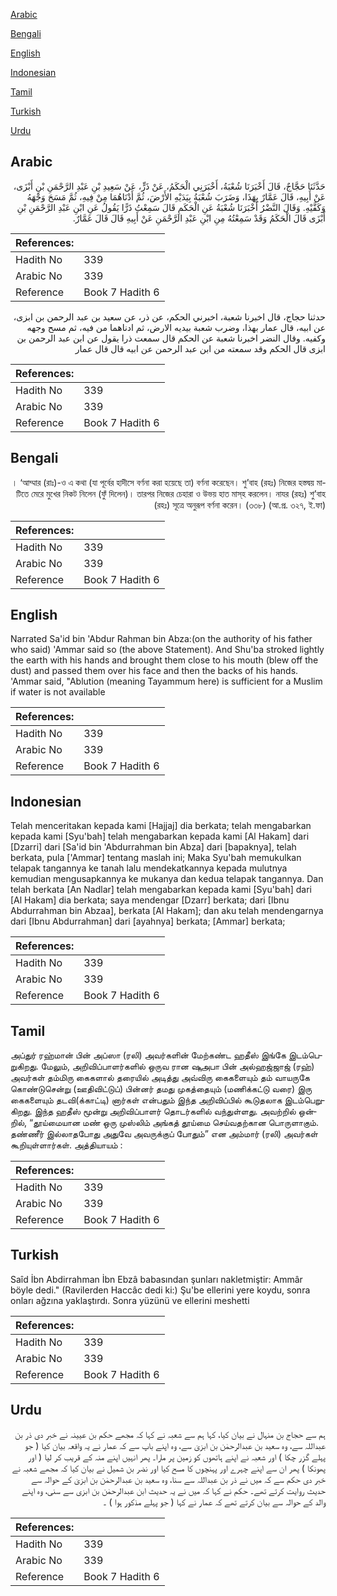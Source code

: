 [Arabic](#arabic)

[Bengali](#bengali)

[English](#english)

[Indonesian](#indonesian)

[Tamil](#tamil)

[Turkish](#turkish)

[Urdu](#urdu)

## Arabic


<div dir="rtl" lang="ar" style={{fontSize:'larger',backgroundColor:'#f8f9fa',padding:20}}>
حَدَّثَنَا حَجَّاجٌ، قَالَ أَخْبَرَنَا شُعْبَةُ، أَخْبَرَنِي الْحَكَمُ، عَنْ ذَرٍّ، عَنْ سَعِيدِ بْنِ عَبْدِ الرَّحْمَنِ بْنِ أَبْزَى، عَنْ أَبِيهِ، قَالَ عَمَّارٌ بِهَذَا، وَضَرَبَ شُعْبَةُ بِيَدَيْهِ الأَرْضَ، ثُمَّ أَدْنَاهُمَا مِنْ فِيهِ، ثُمَّ مَسَحَ وَجْهَهُ وَكَفَّيْهِ‏.‏ وَقَالَ النَّضْرُ أَخْبَرَنَا شُعْبَةُ عَنِ الْحَكَمِ قَالَ سَمِعْتُ ذَرًّا يَقُولُ عَنِ ابْنِ عَبْدِ الرَّحْمَنِ بْنِ أَبْزَى قَالَ الْحَكَمُ وَقَدْ سَمِعْتُهُ مِنِ ابْنِ عَبْدِ الرَّحْمَنِ عَنْ أَبِيهِ قَالَ قَالَ عَمَّارٌ‏.‏
</div>
<div style={{backgroundColor:'#f8f9fa',padding:20, marginBottom: 10}}><table> <thead> <tr> <th>References:</th> <th></th> </tr> </thead> <tbody><tr><td>Hadith No</td><td>339</td></tr><tr><td>Arabic No</td><td>339</td></tr><tr><td>Reference</td><td>Book 7 Hadith 6</td></tr></tbody></table></div>


<div dir="rtl" lang="ar" style={{fontSize:'larger',backgroundColor:'#f8f9fa',padding:20}}>
حدثنا حجاج، قال اخبرنا شعبة، اخبرني الحكم، عن ذر، عن سعيد بن عبد الرحمن بن ابزى، عن ابيه، قال عمار بهذا، وضرب شعبة بيديه الارض، ثم ادناهما من فيه، ثم مسح وجهه وكفيه. وقال النضر اخبرنا شعبة عن الحكم قال سمعت ذرا يقول عن ابن عبد الرحمن بن ابزى قال الحكم وقد سمعته من ابن عبد الرحمن عن ابيه قال قال عمار
</div>
<div style={{backgroundColor:'#f8f9fa',padding:20, marginBottom: 10}}><table> <thead> <tr> <th>References:</th> <th></th> </tr> </thead> <tbody><tr><td>Hadith No</td><td>339</td></tr><tr><td>Arabic No</td><td>339</td></tr><tr><td>Reference</td><td>Book 7 Hadith 6</td></tr></tbody></table></div>

## Bengali


<div dir="rtl" lang="bn" style={{fontSize:'larger',backgroundColor:'#f8f9fa',padding:20}}>
। ‘আম্মার (রাঃ)-ও এ কথা (যা পূর্বের হাদীসে বর্ণনা করা হয়েছে তা) বর্ণনা করেছেন। শু’বাহ (রহঃ) নিজের হস্তদ্বয় মাটিতে মেরে মুখের নিকট নিলেন (ফুঁ দিলেন)। তারপর নিজের চেহারা ও উভয় হাত মাস্‌হ করলেন। নাযর (রহঃ) শু’বাহ (রহঃ) সূত্রে অনুরূপ বর্ণনা করেন। (৩৩৮) (আ.প্র. ৩২৭, ই.ফা)
</div>
<div style={{backgroundColor:'#f8f9fa',padding:20, marginBottom: 10}}><table> <thead> <tr> <th>References:</th> <th></th> </tr> </thead> <tbody><tr><td>Hadith No</td><td>339</td></tr><tr><td>Arabic No</td><td>339</td></tr><tr><td>Reference</td><td>Book 7 Hadith 6</td></tr></tbody></table></div>

## English


<div dir="ltr" lang="en" style={{fontSize:'larger',backgroundColor:'#f8f9fa',padding:20}}>
Narrated Sa'id bin 'Abdur Rahman bin Abza:(on the authority of his father who said) 'Ammar said so (the above Statement). And Shu'ba stroked lightly the earth with his hands and brought them close to his mouth (blew off the dust) and passed them over his face and then the backs of his hands. 'Ammar said, "Ablution (meaning Tayammum here) is sufficient for a Muslim if water is not available
</div>
<div style={{backgroundColor:'#f8f9fa',padding:20, marginBottom: 10}}><table> <thead> <tr> <th>References:</th> <th></th> </tr> </thead> <tbody><tr><td>Hadith No</td><td>339</td></tr><tr><td>Arabic No</td><td>339</td></tr><tr><td>Reference</td><td>Book 7 Hadith 6</td></tr></tbody></table></div>

## Indonesian


<div dir="ltr" lang="id" style={{fontSize:'larger',backgroundColor:'#f8f9fa',padding:20}}>
Telah menceritakan kepada kami [Hajjaj] dia berkata; telah mengabarkan kepada kami [Syu'bah] telah mengabarkan kepada kami [Al Hakam] dari [Dzarri] dari [Sa'id bin 'Abdurrahman bin Abza] dari [bapaknya], telah berkata, pula ['Ammar] tentang maslah ini; Maka Syu'bah memukulkan telapak tangannya ke tanah lalu mendekatkannya kepada mulutnya kemudian mengusapkannya ke mukanya dan kedua telapak tangannya. Dan telah berkata [An Nadlar] telah mengabarkan kepada kami [Syu'bah] dari [Al Hakam] dia berkata; saya mendengar [Dzarr] berkata; dari [Ibnu Abdurrahman bin Abzaa], berkata [Al Hakam]; dan aku telah mendengarnya dari [Ibnu Abdurrahman] dari [ayahnya] berkata; [Ammar] berkata;
</div>
<div style={{backgroundColor:'#f8f9fa',padding:20, marginBottom: 10}}><table> <thead> <tr> <th>References:</th> <th></th> </tr> </thead> <tbody><tr><td>Hadith No</td><td>339</td></tr><tr><td>Arabic No</td><td>339</td></tr><tr><td>Reference</td><td>Book 7 Hadith 6</td></tr></tbody></table></div>

## Tamil


<div dir="ltr" lang="ta" style={{fontSize:'larger',backgroundColor:'#f8f9fa',padding:20}}>
அப்துர் ரஹ்மான் பின் அப்ஸா (ரலி) அவர்களின் மேற்கண்ட ஹதீஸ் இங்கே இடம்பெறுகிறது. மேலும், அறிவிப்பாளர்களில் ஒருவ ரான ஷுஅபா பின் அல்ஹஜ்ஜாஜ் (ரஹ்) அவர்கள் தம்மிரு கைகளால் தரையில் அடித்து அவ்விரு கைகளையும் தம் வாயருகே கொண்டுசென்று (ஊதிவிட்டுப்) பின்னர் தமது முகத்தையும் (மணிக்கட்டு வரை) இரு கைகளையும் தடவி(க்காட்டி) னார்கள் என்பதும் இந்த அறிவிப்பில் கூடுதலாக இடம்பெறுகிறது. இந்த ஹதீஸ் மூன்று அறிவிப்பாளர் தொடர்களில் வந்துள்ளது. அவற்றில் ஒன்றில், “தூய்மையான மண் ஒரு முஸ்லிம் அங்கத் தூய்மை செய்வதற்கான பொருளாகும். தண்ணீர் இல்லாதபோது அதுவே அவருக்குப் போதும்” என அம்மார் (ரலி) அவர்கள் கூறியுள்ளார்கள். அத்தியாயம் :
</div>
<div style={{backgroundColor:'#f8f9fa',padding:20, marginBottom: 10}}><table> <thead> <tr> <th>References:</th> <th></th> </tr> </thead> <tbody><tr><td>Hadith No</td><td>339</td></tr><tr><td>Arabic No</td><td>339</td></tr><tr><td>Reference</td><td>Book 7 Hadith 6</td></tr></tbody></table></div>

## Turkish


<div dir="ltr" lang="tr" style={{fontSize:'larger',backgroundColor:'#f8f9fa',padding:20}}>
Saîd İbn Abdirrahman İbn Ebzâ babasından şunları nakletmiştir: Ammâr böyle dedi." (Ravilerden Haccâc dedi ki:) Şu'be ellerini yere koydu, sonra onları ağzına yaklaştırdı. Sonra yüzünü ve ellerini meshetti
</div>
<div style={{backgroundColor:'#f8f9fa',padding:20, marginBottom: 10}}><table> <thead> <tr> <th>References:</th> <th></th> </tr> </thead> <tbody><tr><td>Hadith No</td><td>339</td></tr><tr><td>Arabic No</td><td>339</td></tr><tr><td>Reference</td><td>Book 7 Hadith 6</td></tr></tbody></table></div>

## Urdu


<div dir="rtl" lang="ur" style={{fontSize:'larger',backgroundColor:'#f8f9fa',padding:20}}>
ہم سے حجاج بن منہال نے بیان کیا، کہا ہم سے شعبہ نے کہا کہ مجھے حکم بن عیینہ نے خبر دی ذر بن عبداللہ سے، وہ سعید بن عبدالرحمٰن بن ابزیٰ سے، وہ اپنے باپ سے کہ عمار نے یہ واقعہ بیان کیا ( جو پہلے گزر چکا ) اور شعبہ نے اپنے ہاتھوں کو زمین پر مارا۔ پھر انہیں اپنے منہ کے قریب کر لیا ( اور پھونکا ) پھر ان سے اپنے چہرے اور پہنچوں کا مسح کیا اور نضر بن شمیل نے بیان کیا کہ مجھے شعبہ نے خبر دی حکم سے کہ میں نے ذر بن عبداللہ سے سنا، وہ سعید بن عبدالرحمٰن بن ابزیٰ کے حوالہ سے حدیث روایت کرتے تھے۔ حکم نے کہا کہ میں نے یہ حدیث ابن عبدالرحمٰن بن ابزی سے سنی، وہ اپنے والد کے حوالہ سے بیان کرتے تھے کہ عمار نے کہا ( جو پہلے مذکور ہوا ) ۔
</div>
<div style={{backgroundColor:'#f8f9fa',padding:20, marginBottom: 10}}><table> <thead> <tr> <th>References:</th> <th></th> </tr> </thead> <tbody><tr><td>Hadith No</td><td>339</td></tr><tr><td>Arabic No</td><td>339</td></tr><tr><td>Reference</td><td>Book 7 Hadith 6</td></tr></tbody></table></div>